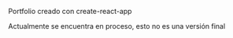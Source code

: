 Portfolio creado con create-react-app

Actualmente se encuentra en proceso, esto no es una versión final